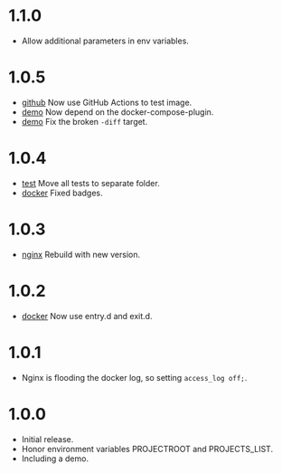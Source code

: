 # 1.1.0

- Allow additional parameters in env variables.

# 1.0.5

- [github](.github/workflows/testimage.yml) Now use GitHub Actions to test image.
- [demo](demo/Makefile) Now depend on the docker-compose-plugin.
- [demo](demo/Makefile) Fix the broken `-diff` target.

# 1.0.4

- [test](test) Move all tests to separate folder.
- [docker](README.md) Fixed badges.

# 1.0.3

- [nginx](Dockerfile) Rebuild with new version.

# 1.0.2

- [docker](src/docker/bin/docker-entrypoint.sh) Now use entry.d and exit.d.

# 1.0.1

- Nginx is flooding the docker log, so setting `access_log off;`.

# 1.0.0

- Initial release.
- Honor environment variables PROJECTROOT and PROJECTS_LIST.
- Including a demo.

